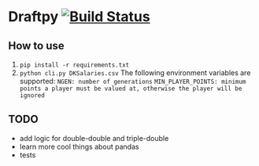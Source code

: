 Draftpy  [![Build Status](https://travis-ci.org/spudfkc/draftpy.svg?branch=master)](https://travis-ci.org/spudfkc/draftpy)
=======

How to use
----------
  1. `pip install -r requirements.txt`
  2. `python cli.py DKSalaries.csv`
  The following environment variables are supported:
    `NGEN: number of generations`
    `MIN_PLAYER_POINTS: minimum points a player must be valued at, otherwise the player will be ignored`


TODO
--------
  - add logic for double-double and triple-double
  - learn more cool things about pandas
  - tests
